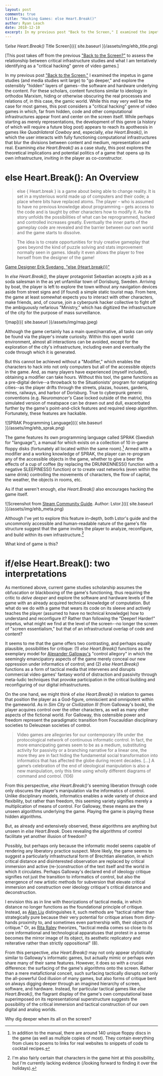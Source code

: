 ```yaml
---
layout: post
comments: true
title: "Hacking Games: else Heart.Break()"
author: Ryan Leach
date: 2018-12-10
excerpt: In my previous post "Back to the Screen," I examined the impetus in game studies (and media studies writ large) to "go deeper," and explore the ostensibly "hidden" layers of games--the software and hardware underlying the content. For these scholars, content functions similar to ideology in orthodox Marxism, hiding or otherwise obscuring the real processes and relations of, in this case, the gamic world. While this may very well be the case for most games, this post considers a "critical hacking" genre of video games in which, far from hidden, code and other computational infrastructures appear front and center on the screen itself. While perhaps starting as merely representations, the development of this genre (a history of which will require a future blog post) appears to reach its apotheosis in games like "Quadrilateral Cowboy" and, especially, "else Heart.Break()," in which the user interacts with fully functioning computational infrastructures that blur the divisions between content and medium, representation and real. Examining "else Heart.Break()" as a case study, this post explores the theoretical implications and potential politics of a game that opens up its own infrastructure, inviting in the player as co-constructor.     
---
```

![_else Heart.Break()_ Title Screen]({{ site.baseurl }}/assets/img/ehb_title.png)

[This post takes off from the previous ["Back to the Screen?"](https://ryankleach.github.io/frettingsontheblank/back-to-the-screen) to assess the relationship between critical infrastructure studies and what I am tentatively identifying as a "critical hacking" genre of video games.]

In my previous post ["Back to the Screen,"](https://ryankleach.github.io/frettingsontheblank/back-to-the-screen/) I examined the impetus in game studies (and media studies writ large) to "go deeper," and explore the ostensibly "hidden" layers of games--the software and hardware underlying the content. For these scholars, content functions similar to ideology in orthodox Marxism, hiding or otherwise obscuring the real processes and relations of, in this case, the gamic world. While this may very well be the case for most games, this post considers a "critical hacking" genre of video games in which, far from hidden, code and other computational infrastructures appear front and center on the screen itself. While perhaps starting as merely representations, the development of this genre (a history of which will require a future blog post) appears to reach its apotheosis in games like _Quadrilateral Cowboy_ and, especially, _else Heart.Break()_, in which the user interacts with fully functioning computational infrastructures that blur the divisions between content and medium, representation and real. Examining _else Heart.Break()_ as a case study, this post explores the theoretical implications and potential politics of a game that opens up its own infrastructure, inviting in the player as co-constructor.     

# else Heart.Break(): An Overview 

>else { Heart.break } is a game about being able to change reality. It is set in a mysterious world made up of computers and their code; a place where bits have replaced atoms. The player – who is assumed to have no previous knowledge about programming – gets access to the code and is taught by other characters how to modify it. As the story unfolds the possibilities of what can be reprogrammed, hacked and controlled increases greatly. Eventually the inner parts of the gameplay code are revealed and the barrier between our own world and the game starts to dissolve. 

>The idea is to create opportunities for truly creative gameplay that goes beyond the kind of puzzle solving and stats improvement normally seen in games. Ideally it even allows the player to free herself from the designer of the game! 

[Game Designer Erik Svedang, "else {Heart.break()}"](https://eriksvedang.wordpress.com/2012/02/16/else-heart-break/)

In _else Heart.Break()_, the player protagonist Sebastian accepts a job as a soda salesman in the as yet unfamiliar town of Dorisburg, Sweden. Arriving by boat, the player is left to explore the town without any navigation devices aside from street signs and (if found) a simple static tourist map. From here, the game at least somewhat expects you to interact with other characters, make friends, and, of course, join a cyberpunk hacker collective to fight off the ambiguously nefarious "Ministry," which has digitized the infrastructure of the city for the purpose of mass surveillance.    

![map]({{ site.baseurl }}/assets/img/map.jpeg)

Although the game certainly has a main quest/narrative, all tasks can only be found via the player's innate curiosity. Within this open world environment, almost all interactions can be avoided, except for the exploration of the city's infrastructure, including even and eventually the code through which it is generated. 

But this cannot be achieved without a "Modifier," which enables the characters to hack into not only computers but all of the accessible objects in the game. And, as many players have experienced (myself included), obtaining a modifier can take hours. Without this tool, the game functions as a pre-digital derive--a throwback to the Situationists' program for natigating cities--as the player drifts through the streets, plazas, houses, gardens, mines, railways, and harbor of Dorisburg. True to cyberpunk generic conventions (e.g. _Neuromancer's_ Case locked outside of the matrix), this simulated version of meatspace can be drawn out and dull, exacerbated further by the game's point-and-click features and required sleep algorithm. Fortunately, these features are hackable.

![SPRAK Programming Language]({{ site.baseurl }}/assets/img/ehb_sprak.png)

The game features its own programming language called SPRAK (Swedish for "language"), a manual for which exists on a collection of 10 in-game floppy disks (fortunately all located within the same room).[^fn1] Armed with a modifier and a working knowledge of SPRAK, the player can re-program any of the accessible objects in the game, whether to give a beer the effects of a cup of coffee (by replacing the DRUNKENNESS() function with a negative SLEEPINESS() function) or to create vast networks (even within the same drink) controlling the movements of characters, the flow of capital, the weather, the objects in rooms, etc.

As if that weren't enough, _else Heart.Break()_ also encourages hacking the game itself. 

![Screenshot from [Steam Community Guide](https://steamcommunity.com/sharedfiles/filedetails/?id=610184203). Author: Lstor.]({{ site.baseurl }}/assets/img/ehb_meta.png)

Although I've yet to explore this feature in-depth, both Lstor's guide and the uncommonly accessible and human-readable nature of the game's file structure suggest that the game invites the player to analyze, reconfigure, and build within its own infrastructure.[^fn2]  

What kind of game is this? 

# if/else Heart.Break(): two interpretations

As mentioned above, current game studies scholarship assumes the obfuscation or blackboxing of the game's functioning, thus requiring the critic to _delve deeper_ and explore the software and hardware levels of the game with an already acquired technical knowledge of computation. But what do we do with a game that wears its code on its sleeve and actively teaches the player (assumed to have no technical knowledge) how to understand and reconfigure it? Rather than following the "Deeper! Harder!" impetus, what might we find at the level of the screen--no longer the screen of "screen essentialism," but that of an infrastructural overlap of code and content?

It seems to me that the game offers two contrasting, and perhaps equally plausible, possibilities for critique: (1) _else Heart.Break()_ functions as the exemplary model for [Alexander Galloway's](http://art.yale.edu/file_columns/0000/1536/galloway_ar_-_gaming_-_essays_on_algorithmic_culture.pdf) "control allegory" in which the seemingly emancipatory aspects of the game merely conceal our new oppression under informatics of control; and (2) _else Heart.Break()_ functions as a form of tactical media that intervenes and disrupts commercial video games' fantasy world of distraction and passivity through meta-ludic techniques that provoke participation in the critical building and reconfiguring of our digital infrastructures.

On the one hand, we might think of _else Heart.Break()_ in relation to games that position the player as a God-figure, omniscient and omnipotent within the gameworld. As in _Sim City_ or _Civilization III_ (from Galloway's book), the player acquires control over the other characters, as well as many other aspects of the fictional world. For Galloway, this ostensible power and freedom represent the paradigmatic transition from Foucauldian disciplinary societies to Deleuzean societies of control.

>Video games are allegories for our contemporary life under the protocological network of continuous informatic control. In fact, the more emancipating games seem to be as a medium, substituting activity for passivity or a branching narrative for a linear one, the more they are in fact hiding the fundamental social transformation into informatics that has affected the globe during recent decades. [...] A game’s celebration of the end of ideological manipulation is also a new manipulation, only this time using wholly different diagrams of command and control. (106)  

From this perspective, _else Heart.Break()'s_ seeming liberation through code only obscures the player's manipulation via the informatics of control. Unlike disciplinary models, informatics enables a wide variety of choice and flexibility, but rather than freedom, this seeming variety signifies merely a multiplication of means of control. For Galloway, these means are the unseen algorithms underlying the game. Playing the game is playing these hidden algorithms. 

But, as already and extensively observed, these algorithms are anything but unseen in _else Heart.Break_. Does revealing the algorithms of control facilitate yet another illusion of freedom?

Possibly, but perhaps only because the informatic model seems capable of rendering any liberatory practice suspect. More likely, the game seems to suggest a particularly infrastructural form of Brechtian alienation, in which critical distance and disinterested observation are replaced by critical immersion and active (re-)construction of the text itself and the world in which it circulates. Perhaps Galloway's declared end of ideology critique signifies not just the transition to informatics of control, but also the emergence of new artistic methods for subversion that elevate critical immersion and construction over ideology critique's critical distance and deconstruction.

I envision this as in line with theorizations of tactical media, in which distance no longer functions as the foundational principle of critique. Instead, as [Alan Liu](http://cistudies.org/wp-content/uploads/Toward-Critical-Infrastructure-Studies.pdf) distinguishes it, such methods are "tactical rather than strategically pure because their very potential for critique arises from dirty-hands proximity to, and sometimes even partnership with, their objects of critique." Or, as [Rita Raley](http://www.tacticalmediafiles.net/mmbase/attachments/4976/Raley-Tactical_Media-Introduction.pdf) theorizes, "tactical media comes so close to its core informational and technological apparatuses that protest in a sense becomes the mirror image of its object, its aesthetic replicatory and reiterative rather than strictly oppositional" (8). 

From this perspective, _else Heart.Break()_ may not only appear stylistically similar to Galloway's informatic games, but actually mimic or perhaps even share many of their same features. However, it does so with a crucial difference: the surfacing of the game's algorithms onto the screen. Rather than a mere metafictional conceit, such surfacing tactically disrupts not only the all-powerful God illusion of many games, but also forms of critique bent on always digging deeper through an imagined hierarchy of screen, software, and hardware. Instead, for particular tactical games like _else Heart.Break()_, the flagrant display of the game's own computational base superimposed on its representational superstructure suggests the possibility of the critical immersion and tactical construction of our own digital and analog worlds. 

Why dig deeper when its all on the screen?


[^fn1]: In addition to the manual, there are around 140 unique floppy discs in the game (as well as multiple copies of most). They contain everything from clues to poems to links for real websites to snippets of code to cocktail recipes.

[^fn2]: I'm also fairly certain that characters in the game hint at this possibility, but I'm currently lacking evidence (/looking forward to finding it over the holidays). 
